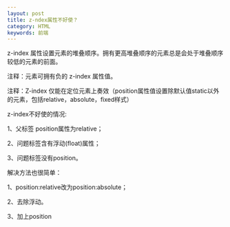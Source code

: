 ```yaml
---
layout: post
title: z-ndex属性不好使？
category: HTML
keywords: 前端
---
```


z-index 属性设置元素的堆叠顺序。拥有更高堆叠顺序的元素总是会处于堆叠顺序较低的元素的前面。 

注释：元素可拥有负的 z-index 属性值。 

注释：Z-index 仅能在定位元素上奏效（position属性值设置除默认值static以外的元素，包括relative，absolute，fixed样式）

z-index不好使的情况:

 1、父标签 position属性为relative；
 
 2、问题标签含有浮动(float)属性；
 
 3、问题标签没有position。
 
解决方法也很简单： 

1、position:relative改为position:absolute； 

2、去除浮动。

3、加上position
